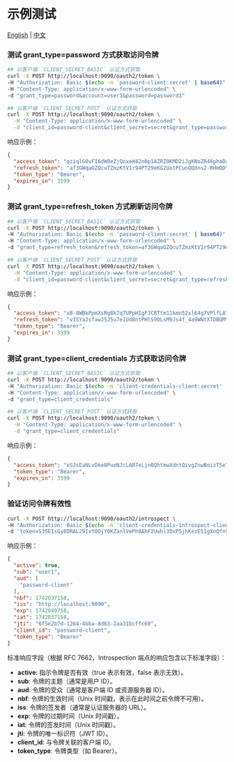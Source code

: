 示例测试
======

[English](README.md) | [中文](README_zh.md)

### 测试 grant_type=password 方式获取访问令牌

```bash
## 以客户端 `CLIENT_SECRET_BASIC` 认证方式获取
curl -X POST http://localhost:9090/oauth2/token \
-H "Authorization: Basic $(echo -n 'password-client:secret' | base64)" \
-H "Content-Type: application/x-www-form-urlencoded" \
-d "grant_type=password&account=user1&password=password1"

## 以客户端 `CLIENT_SECRET_POST` 认证方式获取
curl -X POST http://localhost:9090/oauth2/token \
  -H "Content-Type: application/x-www-form-urlencoded" \
  -d "client_id=password-client&client_secret=secret&grant_type=password&account=user1&password=password1"
```

响应示例：

```json
{
  "access_token": "qziqlG0vFI6dW8eZjQnxeH42n0p1AZRZ0KMD2iJgKNoZR46phaDa9ZzZXORDIhLxIN40zHXcoohv9_AqJVG1TA0JdZIMSEx6PagwZJtIk00XgVsXMjyrUZ0w9nM2j2UT",
  "refresh_token": "af3GWqaGZQcuTZmzKtV1r94PT29eKG2UotPCunQQdns2-RHmQDYW13qZwCw7SBS24OiauNwChXwc8VYPwZ1UsxgkS3CJA7IdSaEe4p9kNGjpFOw-YOX1roCfxiQN67xo",
  "token_type": "Bearer",
  "expires_in": 3599
}
```

### 测试 grant_type=refresh_token 方式刷新访问令牌

```bash
## 以客户端 `CLIENT_SECRET_BASIC` 认证方式获取
curl -X POST http://localhost:9090/oauth2/token \
-H "Authorization: Basic $(echo -n 'password-client:secret' | base64)" \
-H "Content-Type: application/x-www-form-urlencoded" \
-d "grant_type=refresh_token&refresh_token=af3GWqaGZQcuTZmzKtV1r94PT29eKG2UotPCunQQdns2-RHmQDYW13qZwCw7SBS24OiauNwChXwc8VYPwZ1UsxgkS3CJA7IdSaEe4p9kNGjpFOw-YOX1roCfxiQN67xo"

## 以客户端 `CLIENT_SECRET_POST` 认证方式获取
curl -X POST http://localhost:9090/oauth2/token \
  -H "Content-Type: application/x-www-form-urlencoded" \
  -d "client_id=password-client&client_secret=secret&grant_type=refresh_token&refresh_token=af3GWqaGZQcuTZmzKtV1r94PT29eKG2UotPCunQQdns2-RHmQDYW13qZwCw7SBS24OiauNwChXwc8VYPwZ1UsxgkS3CJA7IdSaEe4p9kNGjpFOw-YOX1roCfxiQN67xo"
```

响应示例：

```json
{
  "access_token": "xB-8WBkPpmXsRg8k7qTUPpHIgFJCRTtm11kmn52xl64g7VPlfLA7k5Z2u1UQ_HOOrvOmgW1YCfcYkItXZ2eAJ6sDEMVRQx5amvlVx6v8svXlhXqWQKgGUCJBUaI_3Gpn",
  "refresh_token": "vISYa2sfawJ5J5u7e1UdBntPHlS9OLsM9Js4f_4a9WNtXTDBQMYji1XkqkSvc5Urs4Ek2lj3XcrtPEMDoYtkih9HWcVs1sIS6r22LLh1P68qY3PZnam66cRYNlkacllV",
  "token_type": "Bearer",
  "expires_in": 3599
}
```

### 测试 grant_type=client_credentials 方式获取访问令牌

```bash
## 以客户端 `CLIENT_SECRET_BASIC` 认证方式获取
curl -X POST http://localhost:9090/oauth2/token \
-H "Authorization: Basic $(echo -n 'client-credentials-client:secret' | base64)" \
-H "Content-Type: application/x-www-form-urlencoded" \
-d "grant_type=client_credentials"

## 以客户端 `CLIENT_SECRET_POST` 认证方式获取
curl -X POST http://localhost:9090/oauth2/token \
  -H "Content-Type: application/x-www-form-urlencoded" \
  -d "grant_type=client_credentials"
```

响应示例：

```json
{
  "access_token": "oSJsEaNLvDke0PueNJcLAR7eLjn0QhtmwXdntQivgZnwBoizT5e7TLbXQVsQdLR24W7uxB0lNyIz9LptMGorKiinnfjaed8pmupa728j5nOAPp9EwspHwwqcPAIuJPm8",
  "token_type": "Bearer",
  "expires_in": 3599
}
```

### 验证访问令牌有效性

```bash
curl -X POST http://localhost:9090/oauth2/introspect \
-H "Authorization: Basic $(echo -n 'client-credentials-introspect-client:secret' | base64)" \
-d 'token=S35EIsGy8DRAL29IxY0OjY0KZanlVePh8AhF2Uwhl3OxP5jhKezES1gXnQfn9VzfD9c0Vprx3jA5EUQMCS70xlnyL04KP2r2iSy1HNPiNvqMd6oqqeK9YeSaCichURQG'
```

响应示例：

```json
{
  "active": true, 
  "sub": "user1",
  "aud": [
    "password-client"
  ],
  "nbf": 1742037158,
  "iss": "http://localhost:9090",
  "exp": 1742040758,
  "iat": 1742037158,
  "jti": "6f5e2b7d-1264-4bba-8d63-2aa31bcffc60",
  "client_id": "password-client",
  "token_type": "Bearer"
}
```

标准响应字段（根据 RFC 7662，Introspection 端点的响应包含以下标准字段）：

- **active**: 指示令牌是否有效（true 表示有效，false 表示无效）。
- **sub**: 令牌的主题（通常是用户 ID）。
- **aud**: 令牌的受众（通常是客户端 ID 或资源服务器 ID）。
- **nbf**: 令牌的生效时间（Unix 时间戳，表示在此时间之前令牌不可用）。
- **iss**: 令牌的签发者（通常是认证服务器的 URL）。
- **exp**: 令牌的过期时间（Unix 时间戳）。
- **iat**: 令牌的签发时间（Unix 时间戳）。
- **jti**: 令牌的唯一标识符（JWT ID）。
- **client_id**: 与令牌关联的客户端 ID。
- **token_type**: 令牌类型（如 Bearer）。
